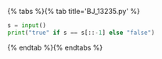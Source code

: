 {% tabs %}{% tab title='BJ_13235.py' %}

```py
s = input()
print("true" if s == s[::-1] else "false")
```

{% endtab %}{% endtabs %}

